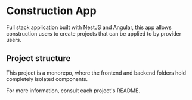 # Construction App

Full stack application built with NestJS and Angular, this app allows construction users to create projects that can be applied to by provider users.

## Project structure

This project is a monorepo, where the frontend and backend folders hold completely isolated components.

For more information, consult each project's README.
